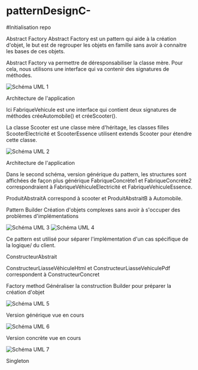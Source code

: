 # patternDesignC-

#Initialisation repo


Abstract Factory
Abstract Factory est un pattern qui aide à la création d'objet, le but est de regrouper les objets en famille sans avoir à connaitre les bases de ces objets.

Abstract Factory va permettre de déresponsabiliser la classe mère. Pour cela, nous utilisons une interface qui va contenir des signatures de méthodes.

![Schéma UML 1](img/pattern_builder.png)

Architecture de l'application

Ici FabriqueVehicule est une interface qui contient deux signatures de méthodes créeAutomobile() et créeScooter().

La classe Scooter est une classe mère d'héritage, les classes filles ScooterElectricité et ScooterEssence utilisent extends Scooter pour étendre cette classe.



![Schéma UML 2](img/pattern_builder_2.png)


Architecture de l'application

Dans le second schéma, version générique du pattern, les structures sont affichées de façon plus générique FabriqueConcrète1 et FabriqueConcrète2 correspondraient à FabriqueVéhiculeElectricité et FabriqueVehiculeEssence.

ProduitAbstraitA correspond à scooter et ProduitAbstraitB à Automobile.

Pattern Builder
Création d'objets complexes sans avoir à s'occuper des problèmes d'implémentations


![Schéma UML 3](img/abstract_factory.png)
![Schéma UML 4](img/abstract_factory.png)


Ce pattern est utilisé pour séparer l'implémentation d'un cas spécifique de la logique/ du client.

ConstructeurAbstrait

ConstructeurLiasseVéhiculeHtml et ConstructeurLiasseVehiculePdf correspondent à ConstructeurConcret


Factory method
Généraliser la construction Builder pour préparer la création d'objet

![Schéma UML 5](img/factory_method.png)

Version générique vue en cours

![Schéma UML 6](img/factory_method_2.png)

Version concrète vue en cours

![Schéma UML 7](img/factory_method2.png)

Singleton
